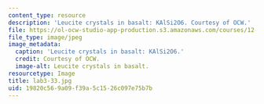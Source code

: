 ```yaml
---
content_type: resource
description: 'Leucite crystals in basalt: KAlSi2O6. Courtesy of OCW.'
file: https://ol-ocw-studio-app-production.s3.amazonaws.com/courses/12-108-structure-of-earth-materials-fall-2004/19820c569a09f39a5c1526c097e75b7b_lab3-33.jpg
file_type: image/jpeg
image_metadata:
  caption: 'Leucite crystals in basalt: KAlSi2O6.'
  credit: Courtesy of OCW.
  image-alt: Leucite crystals in basalt.
resourcetype: Image
title: lab3-33.jpg
uid: 19820c56-9a09-f39a-5c15-26c097e75b7b
---
```

